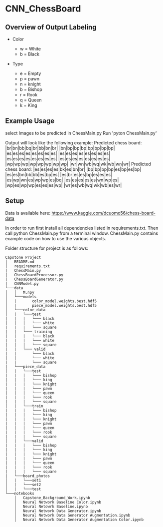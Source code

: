 # CNN_ChessBoard

## Overview of Output Labeling

* Color
    * w = White
    * b = Black

* Type
    * e = Empty
    * p = pawn
    * n = knight
    * b = Bishop
    * r = Rook
    * q = Queen
    * k = King


## Example Usage

select Images to be predicted in ChessMain.py
Run 'pyton ChessMain.py'

Output will look like the following example:
Predicted chess board:
|br|bn|bb|bq|br|bb|bn|br|
|bn|bp|bp|bp|bp|bp|bp|bp|
|es|es|es|es|es|es|es|es|
|es|es|es|es|es|es|es|es|
|es|es|es|es|es|es|es|es|
|es|es|es|es|es|es|es|es|
|wp|wp|wp|wp|wp|wp|wp|wp|
|wr|wn|wb|wq|wk|wb|wn|wr|
Predicted chess board:
|es|es|es|es|bk|es|bn|br|
|bp|bp|bp|bp|es|bp|es|bp|
|es|es|bn|bb|bb|es|bp|es|
|es|br|es|es|bp|es|es|es|
|es|wp|wn|es|wp|wp|es|bq|
|es|es|es|es|es|wn|wp|es|
|wp|es|wp|wp|es|es|es|wp|
|wr|es|wb|wq|wk|wb|es|wr|

## Setup

Data is available here: https://www.kaggle.com/dcuomo56/chess-board-data

In order to run first install all dependencies listed in requirements.txt. Then call python ChessMain.py from a terminal window. ChessMain.py contains example code on how to use the various objects. 

Folder structure for project is as follows:
```
Capstone Project
│   README.md
│   requirements.txt
|	ChessMain.py
|	ChessBoardProcessor.py
|	ChessBoardGenerator.py
|	CNNModel.py    
└───data
│   │   M.npy
│   └───models
│   |    	color_model.weights.best.hdf5
│   |    	piece_model.weights.best.hdf5
│   └───color_data
│   |   └───test
|	|	|	└─── black
|	|	|	└─── white
|	|	|	└─── square
|	|	└─── training
|	|	|	└─── black
|	|	|	└─── white
|	|	|	└─── square
|	|	└─── valid
|	|		└─── black
|	|		└─── white
|	|		└─── square
|	└───piece_data
│   |   └───test
|	|	|	└─── bishop
|	|	|	└─── king
|	|	|	└─── knight
|	|	|	└─── pawn
|	|	|	└─── queen
|	|	|	└─── rook
|	|	|	└─── square
│   |   └───train
|	|	|	└─── bishop
|	|	|	└─── king
|	|	|	└─── knight
|	|	|	└─── pawn
|	|	|	└─── queen
|	|	|	└─── rook
|	|	|	└─── square
│   |   └───valid
|	|	|	└─── bishop
|	|	|	└─── king
|	|	|	└─── knight
|	|	|	└─── pawn
|	|	|	└─── queen
|	|	|	└─── rook
|	|	|	└─── square
|	└───board_photos
│   |   └───set1
│   |   └───set2
│   |   └───test
└───notebooks
    │   Capstone_Background_Work.ipynb
    │   Neural Network Baseline Color.ipynb
    │   Neural Netowrk Baseline.ipynb
    │   Neural Network Data Generator.ipynb
    │   Neural Network Data Generator Augmentation.ipynb
    │   Neural Network Data Generator Augmentation Color.ipynb
```
